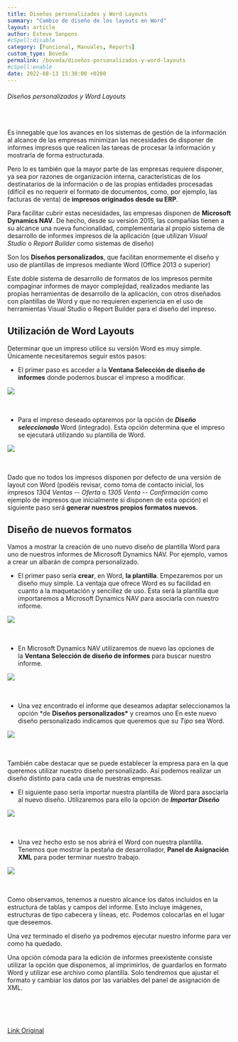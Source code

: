```yaml
---
title: Diseños personalizados y Word Layouts
summary: "Cambio de diseño de los layouts en Word"
layout: article
author: Esteve Sanpons
#cSpell:disable
category: [Funcional, Manuales, Reports]
custom_type: Boveda
permalink: /boveda/diseños-personalizados-y-word-layouts
#cSpell:enable
date: 2022-08-13 15:30:00 +0200
---
```


###### Diseños personalizados y Word Layouts

<br>

Es innegable que los avances en los sistemas de gestión de la
información al alcance de las empresas minimizan las necesidades de
disponer de informes impresos que realicen las tareas de procesar la
información y mostrarla de forma estructurada.

Pero lo es también que la mayor parte de las empresas requiere disponer,
ya sea por razones de organización interna, características de los
destinatarios de la información o de las propias entidades procesadas
(difícil es no requerir el formato de documentos, como, por ejemplo, las
facturas de venta) de **impresos originados desde su ERP**.

Para facilitar cubrir estas necesidades, las empresas disponen
de **Microsoft Dynamics NAV**. De hecho, desde su versión 2015, las
compañías tienen a su alcance una nueva funcionalidad, complementaria al
propio sistema de desarrollo de informes impresos de la aplicación (que
utilizan *Visual Studio* o *Report Builder* como sistemas de diseño)

Son los **Diseños personalizados**, que facilitan enormemente el diseño
y uso de plantillas de impresos mediante Word (Office 2013 o superior)

Este doble sistema de desarrollo de formatos de los impresos permite
compaginar informes de mayor complejidad, realizados mediante las
propias herramientas de desarrollo de la aplicación, con otros diseñados
con plantillas de Word y que no requieren experiencia en el uso de
herramientas Visual Studio o Report Builder para el diseño del impreso.

## Utilización de Word Layouts

Determinar que un impreso utilice su versión Word es muy simple.
Únicamente necesitaremos seguir estos pasos:

- El primer paso es acceder a la **Ventana Selección de diseño de
  informes** donde podemos buscar el impreso a modificar.

<img class="img-container"  src="/assets/img/articles/diseños-personalizados-y-word-layouts/image1.jpg">
<br><br><br>

- Para el impreso deseado optaremos por la opción de **_Diseño
  seleccionado_** Word (integrado). Esta opción determina que el
  impreso se ejecutará utilizando su plantilla de Word.

<img class="img-container"  src="/assets/img/articles/diseños-personalizados-y-word-layouts/image2.jpg">
<br><br><br>

Dado que no todos los impresos disponen por defecto de una versión de
layout con Word (podéis revisar, como toma de contacto inicial, los
impresos *1304 Ventas -- Oferta* o *1305 Venta -- Confirmación* como
ejemplo de impresos que inicialmente sí disponen de esta opción) el
siguiente paso será **generar nuestros propios formatos nuevos**.

## Diseño de nuevos formatos

Vamos a mostrar la creación de uno nuevo diseño de plantilla Word para
uno de nuestros informes de Microsoft Dynamics NAV. Por ejemplo, vamos a
crear un albarán de compra personalizado.

- El primer paso sería **crear**, en Word, **la plantilla**.
  Empezaremos por un diseño muy simple. La ventaja que ofrece Word
  es su facilidad en cuanto a la maquetación y sencillez de uso.
  Ésta será la plantilla que importaremos a Microsoft Dynamics NAV
  para asociarla con nuestro informe.

<img class="img-container"  src="/assets/img/articles/diseños-personalizados-y-word-layouts/image3.jpg">
<br><br><br>

- En Microsoft Dynamics NAV utilizaremos de nuevo las opciones de
  la **Ventana Selección de diseño de informes** para buscar nuestro
  informe.

<img class="img-container"  src="/assets/img/articles/diseños-personalizados-y-word-layouts/image4.jpg">
<br><br><br>

- Una vez encontrado el informe que deseamos adaptar seleccionamos la
  opción \*de **Diseños personalizados\*** y creamos uno En este nuevo
  diseño personalizado indicamos que queremos que su *Tipo* sea Word.

<img class="img-container"  src="/assets/img/articles/diseños-personalizados-y-word-layouts/image5.jpg">
<br><br><br>

También cabe destacar que se puede establecer la empresa para en la que
queremos utilizar nuestro diseño personalizado. Así podemos realizar un
diseño distinto para cada una de nuestras empresas.

- El siguiente paso sería importar nuestra plantilla de Word para
  asociarla al nuevo diseño. Utilizaremos para ello la opción
  de **_Importar Diseño_**

<img class="img-container"  src="/assets/img/articles/diseños-personalizados-y-word-layouts/image6.jpg">
<br><br><br>

- Una vez hecho esto se nos abrirá el Word con nuestra plantilla.
  Tenemos que mostrar la pestaña de desarrollador, **Panel de
  Asignación XML** para poder terminar nuestro trabajo.

<img class="img-container"  src="/assets/img/articles/diseños-personalizados-y-word-layouts/image7.jpg">
<br><br><br>

Como observamos, tenemos a nuestro alcance los datos incluidos en la
estructura de tablas y campos del informe. Esto incluye imágenes,
estructuras de tipo cabecera y líneas, etc. Podemos colocarlas en el
lugar que deseemos.

Una vez terminado el diseño ya podremos ejecutar nuestro informe para
ver como ha quedado.

Una opción cómoda para la edición de informes preexistente consiste
utilizar la opción que disponemos, al imprimirlos, de guardarlos en
formato Word y utilizar ese archivo como plantilla. Solo tendremos que
ajustar el formato y cambiar los datos por las variables del panel de
asignación de XML.

<br><br><br>

[Link Original](https://blog.aitana.es/2017/01/25/diseños-personalizados-word-layouts-dynamics-nav/#respond)
